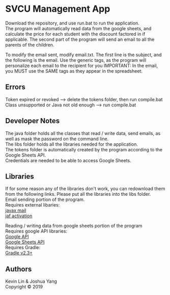 # SVCU Management App
Download the repository, and use run.bat to run the application.  
The program will automatically read data from the google sheets, and calculate the price for each student with the discount factored in if applicable. The second part of the program will send an email to all the parents of the children.  
  
To modify the email sent, modify email.txt. The first line is the subject, and the following is the email. Use the generic tags, as the program will personalize each email to the recipient for you
IMPORTANT: In the email, you MUST use the SAME tags as they appear in the spreadsheet.
  
## Errors
Token expired or revoked --> delete the tokens folder, then run compile.bat  
Class unsupported or Java not old enough --> run compile.bat  
  
## Developer Notes
The java folder holds all the classes that read / write data, send emails, as well as mask the password on the command line.  
The libs folder holds all the libraries needed for the application.  
The tokens folder is automatically created by the program according to the Google Sheets API.  
Credentials are needed to be able to access Google Sheets.  

## Libraries
If for some reason any of the libraries don't work, you can redownload them from the following links. Please put all the libraries into the libs folder.  
Email sending portion of the program.   
Requires external libaries:  
[javax mail](https://javaee.github.io/javamail/)  
[jaf activation](https://www.oracle.com/technetwork/java/jaf11-139815.html)  
  
Reading / writing data from google sheets portion of the program  
Requires google API libraries:  
[Google API](https://developers.google.com/api-client-library/java/google-api-java-client/download)  
[Google Sheets API](https://developers.google.com/api-client-library/java/apis/sheets/v4)  
Requires Gradle:  
[Gradle v2.3+](https://gradle.org/install/)  

## Authors
Kevin Lin & Joshua Yang  
Copyright © 2019 

